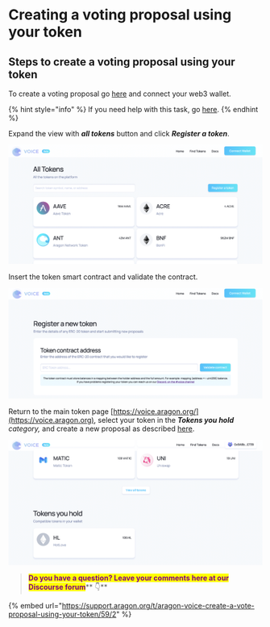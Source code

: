 # Creating a voting proposal using your token

## Steps to create a voting proposal using your token

To create a voting proposal go [here](https://voice.aragon.org) and connect your web3 wallet.

{% hint style="info" %}
If you need help with this task, go [here](../set-up-metamask/).
{% endhint %}

Expand the view with _**all tokens**_ button and click _**Register a token**_.

![](<../../.gitbook/assets/Schermata 2022-02-11 alle 12.10.55.png>)

Insert the token smart contract and validate the contract.

![](<../../.gitbook/assets/Schermata 2022-02-11 alle 12.14.27.png>)

Return to the main token page [https://voice.aragon.org/](https://voice.aragon.org), select your token in the _**Tokens you hold** category,_ and create a new proposal as described [here](creating-a-voting-proposal.md).

![](<../../.gitbook/assets/Schermata 2022-02-11 alle 12.18.51.png>)

> <mark style="color:purple;">**Do you have a question? Leave your comments here at our Discourse forum**</mark>** 👇**

{% embed url="https://support.aragon.org/t/aragon-voice-create-a-vote-proposal-using-your-token/59/2" %}
